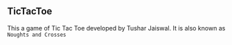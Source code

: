 ## TicTacToe
This a game of Tic Tac Toe developed by Tushar Jaiswal. It is also known as `Noughts and Crosses`
